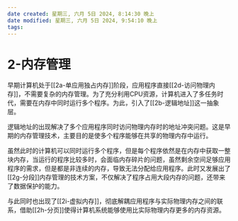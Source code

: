 ```yaml
---
date created: 星期三, 六月 5日 2024, 8:14:30 晚上
date modified: 星期三, 六月 5日 2024, 9:54:10 晚上
tags: 
---
```


# 2-内存管理

早期计算机处于[[2a-单应用独占内存]]阶段，应用程序直接[[2d-访问物理内存]]，不需要复杂的内存管理。为了充分利用CPU资源，计算机进入了多任务时代，需要在内存中同时运行多个程序。为此，引入了[[2b-逻辑地址]]这一抽象层。

逻辑地址的出现解决了多个应用程序同时访问物理内存时的地址冲突问题。这是早期的内存管理技术，主要目的是使多个程序能够在共享的物理内存中运行。

虽然此时的计算机可以同时运行多个程序，但是每个程序依然是在内存中获取一整块内存，当运行的程序比较多时，会面临内存碎片的问题，虽然剩余空间足够应用程序的需求，但是都是非连续的内存，导致无法分配给应用程序。此时又发展出了[[2g-分段]]内存管理的技术方案，不仅解决了程序占用大段内存的问题，还带来了数据保护的能力。

与此同时也出现了[[2i-虚拟内存]]，彻底解耦应用程序与实际物理内存之间的联系，借助[[2h-分页]]使得计算机系统能够使用比实际物理内存更多的内存资源。
